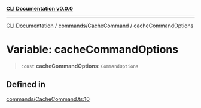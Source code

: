 [**CLI Documentation v0.0.0**](../../../README.md)

***

[CLI Documentation](../../../modules.md) / [commands/CacheCommand](../README.md) / cacheCommandOptions

# Variable: cacheCommandOptions

> `const` **cacheCommandOptions**: `CommandOptions`

## Defined in

[commands/CacheCommand.ts:10](https://github.com/stonemjs/cli/blob/b2251afafa869f82f017c134bddb19013c7883b6/src/commands/CacheCommand.ts#L10)
